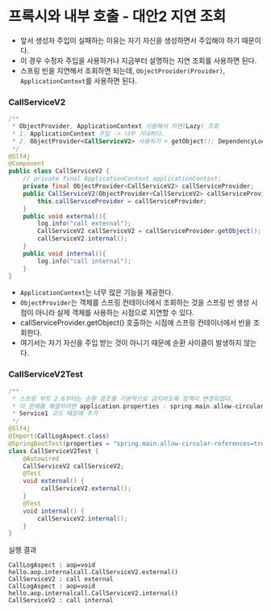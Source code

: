 # 프록시와 내부 호출 - 대안2 지연 조회

- 앞서 생성자 주입이 실패하는 이유는 자기 자신을 생성하면서 주입해야 하기 때문이다. 
- 이 경우 수정자 주입을 사용하거나 지금부터 설명하는 지연 조회를 사용하면 된다.
- 스프링 빈을 지연해서 조회하면 되는데, ``ObjectProvider(Provider)``, ``ApplicationContext``를 사용하면 된다.

### CallServiceV2

```java
/**
 * ObjectProvider, ApplicationContext 사용해서 지연(Lazy) 조회
 * 1. ApplicationContext 주입 -> 너무 거대하다.
 * 2. ObjectProvider<CallServiceV2> 사용하기 + getObject(); DependencyLookup
 */
@Slf4j
@Component
public class CallServiceV2 {
    // private final ApplicationContext applicationContext;
    private final ObjectProvider<CallServiceV2> callServiceProvider;
    public CallServiceV2(ObjectProvider<CallServiceV2> callServiceProvider) {
        this.callServiceProvider = callServiceProvider;
    }
    public void external(){
        log.info("call external");
        CallServiceV2 callServiceV2 = callServiceProvider.getObject();
        callServiceV2.internal();
    }
    public void internal(){
        log.info("call internal");
    }
}
```
- ``ApplicationContext``는 너무 많은 기능을 제공한다. 
- ``ObjectProvider``는 객체를 스프링 컨테이너에서 조회하는 것을 스프링 빈 생성 시점이 아니라 실제 객체를 사용하는 
  시점으로 지연할 수 있다.
- callServiceProvider.getObject()  호출하는 시점에 스프링 컨테이너에서 빈을 조회한다.
- 여기서는 자기 자신을 주입 받는 것이 아니기 때문에 순환 사이클이 발생하지 않는다.

###  CallServiceV2Test

```java
/**
 * 스프링 부트 2.6부터는 순환 참조를 기본적으로 금지하도록 정책이 변경되었다.
 * 이 문제를 해결하려면 application.properties : spring.main.allow-circular-references=true 추가
 * Service1 코드 떄문에 추가 
 */
@Slf4j
@Import(CallLogAspect.class)
@SpringBootTest(properties = "spring.main.allow-circular-references=true")
class CallServiceV2Test {
    @Autowired
    CallServiceV2 callServiceV2;
    @Test
    void external() {
         callServiceV2.external();
    }
    @Test
    void internal() {
        callServiceV2.internal();
    }
}
```

실행 결과
```text
CallLogAspect : aop=void hello.aop.internalcall.CallServiceV2.external()
CallServiceV2 : call external
CallLogAspect : aop=void hello.aop.internalcall.CallServiceV2.internal()
CallServiceV2 : call internal
```